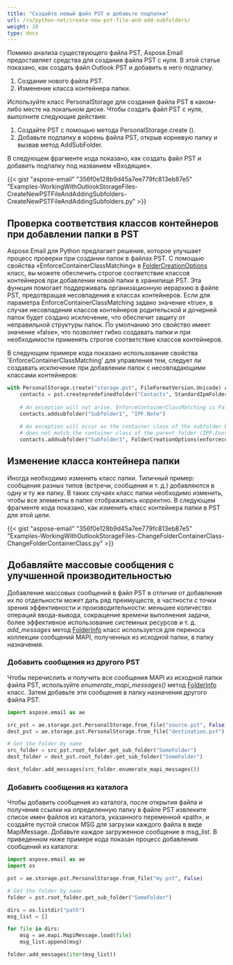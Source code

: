 ```yaml
---
title: "Создайте новый файл PST и добавьте подпапки"
url: /ru/python-net/create-new-pst-file-and-add-subfolders/
weight: 10
type: docs
---
```



Помимо анализа существующего файла PST, Aspose.Email предоставляет средства для создания файла PST с нуля. В этой статье показано, как создать файл Outlook PST и добавить в него подпапку.

1. Создание нового файла PST.
1. Изменение класса контейнера папки.

Используйте класс PersonalStorage для создания файла PST в каком-либо месте на локальном диске. Чтобы создать файл PST с нуля, выполните следующие действия:

1. Создайте PST с помощью метода PersonalStorage.create ().
1. Добавьте подпапку в корень файла PST, открыв корневую папку и вызвав метод AddSubFolder.

В следующем фрагменте кода показано, как создать файл PST и добавить подпапку под названием «Входящие».



{{< gist "aspose-email" "356f0e128b9d45a7ee779fc813eb87e5" "Examples-WorkingWithOutlookStorageFiles-CreateNewPSTFileAndAddingSubfolders-CreateNewPSTFileAndAddingSubfolders.py" >}}

## **Проверка соответствия классов контейнеров при добавлении папки в PST**

Aspose.Email для Python предлагает решение, которое улучшает процесс проверки при создании папок в файлах PST. С помощью свойства «EnforceContainerClassMatching» в [FolderCreationOptions](https://reference.aspose.com/email/python-net/aspose.email.storage.pst/foldercreationoptions/#foldercreationoptions-class) класс, вы можете обеспечить строгое соответствие классов контейнеров при добавлении новой папки в хранилище PST. Эта функция помогает поддерживать организационную иерархию в файле PST, предотвращая несовпадения в классах контейнеров. Если для параметра EnforceContainerClassMatching задано значение «true», в случае несовпадения классов контейнеров родительской и дочерней папок будет создано исключение, что обеспечит защиту от неправильной структуры папок. По умолчанию это свойство имеет значение «false», что позволяет гибко создавать папки и при необходимости применять строгое соответствие классов контейнеров.

В следующем примере кода показано использование свойства 'EnforceContainerClassMatching' для управления тем, следует ли создавать исключение при добавлении папок с несовпадающими классами контейнеров:

```py
with PersonalStorage.create("storage.pst", FileFormatVersion.Unicode) as pst:
    contacts = pst.createpredefinedfolder("Contacts", StandardIpmFolder.Contacts)
   
    # An exception will not arise. EnforceContainerClassMatching is False by default.
    contacts.addsubfolder("Subfolder1", "IPF.Note")
   
    # An exception will occur as the container class of the subfolder being added (IPF.Note)
    # does not match the container class of the parent folder (IPF.Contact).
    contacts.addsubfolder("Subfolder3", FolderCreationOptions(enforcecontainerclassmatching=True, containerclass="IPF.Note"))
```

## **Изменение класса контейнера папки**
Иногда необходимо изменить класс папки. Типичный пример: сообщения разных типов (встречи, сообщения и т. д.) добавляются в одну и ту же папку. В таких случаях класс папки необходимо изменить, чтобы все элементы в папке отображались корректно. В следующем фрагменте кода показано, как изменить класс контейнера папки в PST для этой цели.



{{< gist "aspose-email" "356f0e128b9d45a7ee779fc813eb87e5" "Examples-WorkingWithOutlookStorageFiles-ChangeFolderContainerClass-ChangeFolderContainerClass.py" >}}

## **Добавляйте массовые сообщения с улучшенной производительностью**

Добавление массовых сообщений в файл PST в отличие от добавления их по отдельности может дать ряд преимуществ, в частности с точки зрения эффективности и производительности: меньшее количество операций ввода-вывода, сокращение времени выполнения задачи, более эффективное использование системных ресурсов и т. д. *add_messages* метод [FolderInfo](https://reference.aspose.com/email/python-net/aspose.email.storage.pst/folderinfo/#folderinfo-class) класс используется для переноса коллекции сообщений MAPI, полученных из исходной папки, в папку назначения.

### **Добавить сообщения из другого PST**

Чтобы перечислить и получить все сообщения MAPI из исходной папки файла PST, используйте *enumerate_mapi_messages()* метод [FolderInfo](https://reference.aspose.com/email/python-net/aspose.email.storage.pst/folderinfo/#folderinfo-class) класс. Затем добавьте эти сообщения в папку назначения другого файла PST.

```python
import aspose.email as ae

src_pst = ae.storage.pst.PersonalStorage.from_file("source.pst", False)
dest_pst = ae.storage.pst.PersonalStorage.from_file("destination.pst")

# Get the folder by name
src_folder = src_pst.root_folder.get_sub_folder("SomeFolder")
dest_folder = dest_pst.root_folder.get_sub_folder("SomeFolder")

dest_folder.add_messages(src_folder.enumerate_mapi_messages())
```

### **Добавить сообщения из каталога**

Чтобы добавить сообщения из каталога, после открытия файла и получения ссылки на определенную папку в файле PST извлеките список имен файлов из каталога, указанного переменной «path», и создайте пустой список MSG для загрузки каждого файла в виде MapiMessage. Добавьте каждое загруженное сообщение в msg_list. В приведенном ниже примере кода показан процесс добавления сообщений из каталога:

```python
import aspose.email as ae
import os

pst = ae.storage.pst.PersonalStorage.from_file("my.pst", False)

# Get the folder by name
folder = pst.root_folder.get_sub_folder("SomeFolder")

dirs = os.listdir("path")
msg_list = []

for file in dirs:
    msg = ae.mapi.MapiMessage.load(file)
    msg_list.append(msg)

folder.add_messages(iter(msg_list))
```